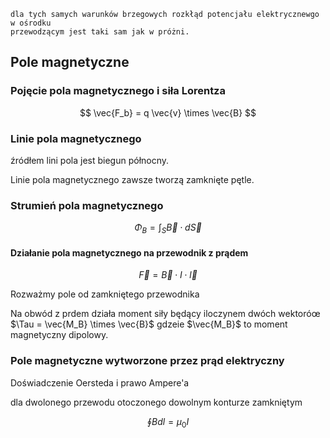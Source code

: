 ```{note}
dla tych samych warunków brzegowych rozkłąd potencjału elektrycznewgo w ośrodku
przewodzącym jest taki sam jak w próżni.
```

## Pole magnetyczne

### Pojęcie pola magnetycznego i siła Lorentza

$$
\vec{F_b} = q \vec{v} \times \vec{B}
$$

### Linie pola magnetycznego

źródłem lini pola jest biegun północny.

Linie pola magnetycznego zawsze tworzą zamknięte pętle.

### Strumień pola magnetycznego

$$
\Phi_B = \int_S \vec{B} \cdot d\vec{S}
$$

#### Działanie pola magnetycznego na przewodnik z prądem

$$
\vec{F} = \vec{B} \cdot I \cdot \vec{l}
$$

Rozważmy pole od zamkniętego przewodnika

Na obwód z prdem działa moment siły będący iloczynem dwóch wektoróœ $\Tau = \vec{M_B} \times \vec{B}$ gdzeie
$\vec{M_B}$ to moment magnetyczny dipolowy.

### Pole magnetyczne wytworzone przez prąd elektryczny

Doświadczenie Oersteda i prawo Ampere'a

dla dwolonego przewodu otoczonego dowolnym konturze zamkniętym

$$
\oint B dl = \mu_0 I
$$
